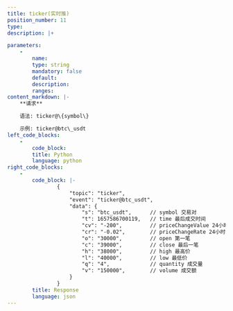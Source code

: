 ```yaml
---
title: ticker(实时推)
position_number: 11
type:
description: |+

parameters:
    -
        name:
        type: string
        mandatory: false
        default:
        description:
        ranges:
content_markdown: |-
    **请求**

    语法: ticker@\{symbol\}

    示例: ticker@btc\_usdt
left_code_blocks:
    -
        code_block:
        title: Python
        language: python
right_code_blocks:
    -
        code_block: |-
                {
                    "topic": "ticker", 
                    "event": "ticker@btc_usdt", 
                    "data": {
                        "s": "btc_usdt",      // symbol 交易对
                        "t": 1657586700119,   // time 最后成交时间
                        "cv": "-200",         // priceChangeValue 24⼩时价格变化
                        "cr": "-0.02",        // priceChangeRate 24⼩时价格变化(百分⽐)
                        "o": "30000",         // open 第⼀笔
                        "c": "39000",         // close 最后⼀笔
                        "h": "38000",         // high 最⾼价
                        "l": "40000",         // low 最低价
                        "q": "4",             // quantity 成交量
                        "v": "150000",        // volume 成交额
                    }
                }
        title: Response
        language: json
---
```

